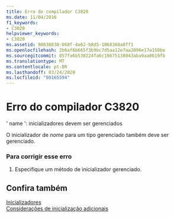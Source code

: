 ```yaml
---
title: Erro do compilador C3820
ms.date: 11/04/2016
f1_keywords:
- C3820
helpviewer_keywords:
- C3820
ms.assetid: 98638838-068f-4a62-b8d5-1068368a0ff1
ms.openlocfilehash: 2b6af6b665f3b9bc7d5aa12e7aa2096e17a158be
ms.sourcegitcommit: 857fa6b530224fa6c18675138043aba9aa0619fb
ms.translationtype: MT
ms.contentlocale: pt-BR
ms.lasthandoff: 03/24/2020
ms.locfileid: "80165594"
---
```

# <a name="compiler-error-c3820"></a>Erro do compilador C3820

' name ': inicializadores devem ser gerenciados

O inicializador de *nome* para um tipo gerenciado também deve ser gerenciado.

### <a name="to-correct-this-error"></a>Para corrigir esse erro

1. Especifique um método de inicializador gerenciado.

## <a name="see-also"></a>Confira também

[Inicializadores](../../cpp/initializers.md)<br/>
[Considerações de inicialização adicionais](../../cpp/additional-startup-considerations.md)
